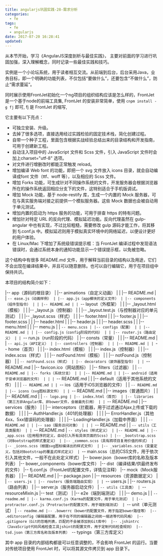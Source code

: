 ```yaml
---
title: angularjs巩固实践-28-需求分析
categories:
  - fe
tags:
  - fe
  - angularjs
date: 2017-07-20 16:28:41
updated:
---
```


从本节开始，学习《AngularJS深度剖析与最佳实践》， 主要对前面的学习进行巩固加强，深入理解概念，同时记录一些最佳实践和技巧。

实例是一个小论坛系统，用于读者相互交流。从前端到后台，后台采用Java，业务目标，即一个明确的功能列表，不仅包括“要做什么”，还要包含“不做什么”，防止“需求蔓延”。

同时展示使用FrontJet初始化一个ng项目的组织结构应该是怎么样的，FrontJet是一个基于node的前端工具集, FrontJet 的安装非常简单，使用 `cnpm install -g fj` 即可, fj 是 FrontJet 的缩写,

它主要有以下亮点：
- 可独立安装、升级。
- 去掉了很多选项，直接选用经过实践检验的固定技术栈，简化创建过程。
- 自带一个种子工程，里面包含根据实战经验总结出来的目录结构和开发指南，可用于创建新工程。
- 自动注入项目中的 JavaScript 文件和 Scss 文件，引入 JavaScript 文件时会加上charset="utf-8" 选项。
- 对文件进行增删改时都能正常触发 reload。
- 增加编译 Web font 的功能，即把一个 svg 文件放入 icons 目录，就会自动编译成font 文件（ttf、woff 等），以及相应的 Scss 文件。
- 增加 Forks 功能，可生成针对不同操作系统的文件，开发服务器会根据浏览器所在的操作系统返回相应分支下的文件，这特别适合于手机版调试。
- 增加 Mock 功能，基于 node-restify 库，生成一个内置的 Mock 服务器，可在与真实服务端对接之前提供一个模拟服务器。这些 Mock 数据也会被自动用于单元测试。
- 增加内置的启动为 https 服务的功能，可用于排查 https 的特有问题。
- 增加针对特定 URL 的反向代理、模拟延迟功能。反向代理虽然在 gulp-angular 中也有实现，不过比较粗糙，需要修改 gulp 源码才能工作，将其移到 fj.conf.js 中。模拟延迟则用于模拟真实环境中的网络延迟，以便设计更好的用户体验。
- 在 Linux/Mac 下增加了系统级错误提示框：当 FrontJet 编译过程中发现语法错误时，会通过系统本身的通知功能显示一个错误提示框，以免被忽略。

这个结构中有很多 README.md 文件，用于解释当前目录的结构以及用途，它们不会出现在编译结果中，并且可以随意删除。也可以自行编辑它，用于在项目组中保持共识。

本项目的结构简介如下：

|-- app（源码的根目录）
| |-- animations（自定义动画）
| | |-- README.md
| | `-- ease.js（动画样例）
| |-- app.js（app模块的定义文件）
| |-- components（组件型指令）
| | |-- README.md
| | `-- layout（外框架）
| | |-- _layout.html（模板）
| | |-- _layout.js（控制器）
| | |-- _layout.test.js（与控制器对应的单元测试）
| | |-- _layout.scss（样式）
| | |-- footer.html
| | |-- footer.js
| | |-- footer.scss
| | |-- header.html
| | |-- header.js
| | |-- header.scss
| | |-- menu.html
| | |-- menu.js
| | `-- menu.scss
| |-- configs（配置）
| | |-- README.md
| | |-- config.js（config阶段的代码）
| | |-- router.js（路由定义）
| | `-- run.js（run阶段的代码）
| |-- consts（常量）
| | |-- README.md
| | `-- api.js（API定义）
| |-- controllers（控制器）
| | |-- README.md
| | `-- home（首页）
| | |-- index.html（模板）
| | |-- index.js（控制器）
| | |-- index.scss（样式）
| | |-- notFound.html（模板）
| | |-- notFound.js（控制器）
| | `-- notFound.scss（样式）
| |-- decorators（装饰器型指令）
| | `-- README.md
| |-- favicon.ico（网站图标）
| |-- filters（过滤器）
| | `-- README.md
| |-- forks（系统分支）
| | |-- README.md
| | |-- android（适用于安卓浏览器的文件）
| | | `-- README.md
| | |-- default（适用于其他系统的文件）
| | | `-- README.md
| | `-- ios（适用于iOS浏览器的文件）
| | `-- README.md
| |-- icons（svg图标源文件）
| | `-- README.md
| |-- images（普通图片）
| | |-- README.md
| | `-- logo.png
| |-- index.html（首页）
| |-- libraries（第三方非Angular库、非bower文件，会被最先引用）
| | `-- README.md
| |-- services（服务）
| | |-- interceptors（拦截器，用于过滤通过Ajax上传或下载的数据）
| | | |-- AuthHandler.js（401的处理器）
| | | |-- ErrorHandler.js（其他4xx、5xx错误码的处理器）
| | | |-- LoadingHandler.js（加载中界面）
| | | `-- README.md
| | |-- sao（服务访问对象）
| | | `-- README.md
| | `-- utils（工具类服务）
| | `-- README.md
| `-- styles（样式定义）
| |-- README.md
| |-- _app.scss（应用程序的定义，自动引入所有具体页面的Scss)
| |-- _bootstrap.scss（对Bootstrap的样式重定义）
| |-- _common.scss（具有跨项目复用价值的样式）
| |-- _icons.scss（根据svg图标编译出的样式文件）
| |-- _variables.scss（变量定义，包括对Bootstrap的覆盖式样式定义）
| `-- main.scss（总的CSS文件，用于依次引入其他文件，一般不在此处定义样式）
|-- bower.json（bower库的名称及版本列表）
|-- bower_components（bower库文件）
|-- dist（编译结果/供最终发布的文件）
|-- fj.conf.js（FrontJet的配置文件，详情见注释）
|-- mock（Mock服务器）
| |-- README.md
| |-- package.json
| |-- resources（资源数据定义）
| | `-- users.js
| |-- routers（服务端路由实现）
| | `-- users.js
| |-- routers.js（路由列表）
| |-- server.js（服务器启动文件）
| `-- utils（工具类）
| `-- resourceMixin.js
|-- test（测试）
| |-- e2e（端到端测试）
| | |-- demo.js
| | `-- readme.md
| |-- karma.conf.js（Karma的配置文件，用于单元测试）
| |-- protractor.conf.js（Protractor的配置文件，用于端到端测试）
| `-- unit（单元测试）
| `-- readme.md
|-- .bowerrc（bower的配置文件，用于指定bower路径等）
|-- .editorconfig（编辑器配置，用于在不同的编辑器之间统一缩进等代码风格）
|-- .gitignore（Git的忽略列表，匹配的不会被添加到Git库中）
|-- .jshintrc（JavaScript代码风格检查工具jshint的配置文件，用于定制代码检查规则）
|-- tsd.json（第三方库名称及版本列表）
`-- typings（第三方库定义）

其中 app 目录的内部结构都是可以任意调整的，不会影响 FrontJet 的运行。当要对传统项目使用 FrontJet 时，可以将其源文件拷贝到 app 目录下。